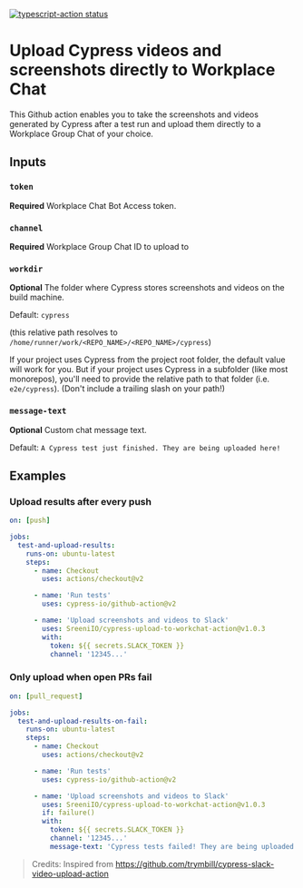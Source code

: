 <p>
  <a href="https://github.com/SreeniIO/cypress-upload-to-workchat-action/actions"><img alt="typescript-action status" src="https://github.com/actions/typescript-action/workflows/build-test/badge.svg"></a>
</p>

# Upload Cypress videos and screenshots directly to Workplace Chat

This Github action enables you to take the screenshots and videos generated by Cypress after a test run and upload them directly to a Workplace Group Chat of your choice.

## Inputs

### `token`

**Required** Workplace Chat Bot Access token.

### `channel`

**Required** Workplace Group Chat ID to upload to

### `workdir`

**Optional** The folder where Cypress stores screenshots and videos on the build machine.

Default: `cypress`

(this relative path resolves to `/home/runner/work/<REPO_NAME>/<REPO_NAME>/cypress`)

If your project uses Cypress from the project root folder, the default value will work for you.
But if your project uses Cypress in a subfolder (like most monorepos), you'll need to provide the relative path to that folder
(i.e. `e2e/cypress`).
(Don't include a trailing slash on your path!)

### `message-text`

**Optional** Custom chat message text.

Default: `A Cypress test just finished. They are being uploaded here!`

## Examples

### Upload results after every push

```yml
on: [push]

jobs:
  test-and-upload-results:
    runs-on: ubuntu-latest
    steps:
      - name: Checkout
        uses: actions/checkout@v2

      - name: 'Run tests'
        uses: cypress-io/github-action@v2

      - name: 'Upload screenshots and videos to Slack'
        uses: SreeniIO/cypress-upload-to-workchat-action@v1.0.3
        with:
          token: ${{ secrets.SLACK_TOKEN }}
          channel: '12345...'
```

### Only upload when open PRs fail

```yml
on: [pull_request]

jobs:
  test-and-upload-results-on-fail:
    runs-on: ubuntu-latest
    steps:
      - name: Checkout
        uses: actions/checkout@v2

      - name: 'Run tests'
        uses: cypress-io/github-action@v2

      - name: 'Upload screenshots and videos to Slack'
        uses: SreeniIO/cypress-upload-to-workchat-action@v1.0.3
        if: failure()
        with:
          token: ${{ secrets.SLACK_TOKEN }}
          channel: '12345...'
          message-text: 'Cypress tests failed! They are being uploaded here, good luck.'
```

> Credits: Inspired from https://github.com/trymbill/cypress-slack-video-upload-action
